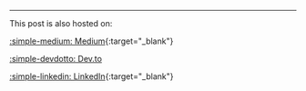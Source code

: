 ---

This post is also hosted on:

[:simple-medium:  Medium](https://medium.com/@tim_mackay){:target="_blank"}

[:simple-devdotto:  Dev.to](https://dev.to/simplytim42)

[:simple-linkedin:  LinkedIn](https://www.linkedin.com/in/tim-mackay-dev/recent-activity/articles/){:target="_blank"}